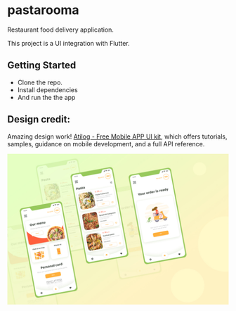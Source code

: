 # pastarooma

Restaurant food delivery application.

This project is a UI integration with Flutter.

## Getting Started

- Clone the repo.
- Install dependencies
- And run the the app

## Design credit:
Amazing design work!
[Atilog - Free Mobile APP UI kit](https://www.behance.net/gallery/93705559/Atilog-Free-Mobile-APP-UI-kit), which offers tutorials,
samples, guidance on mobile development, and a full API reference.

![Pastarooma](/pastarooma.jpg)
